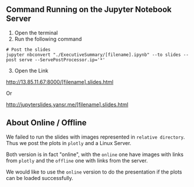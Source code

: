 ## Command Running on the Jupyter Notebook Server

1. Open the terminal
2. Run the following command

```
# Post the slides
jupyter nbconvert "./ExecutiveSummary/[filename].ipynb" --to slides --post serve --ServePostProcessor.ip='*'
```

3. Open the Link

http://13.85.11.67:8000/[filename].slides.html

Or

http://jupyterslides.yansr.me/[filename].slides.html

## About Online / Offline

We failed to run the slides with images represented in `relative directory`. Thus we post the plots in `plotly` and a Linux Server.

Both version is in fact "online", with the `online` one have images with links from `plotly` and the `offline` one with links from the server.

We would like to use the `online` version to do the presentation if the plots can be loaded successfully.